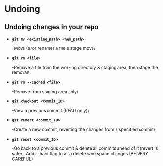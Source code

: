# Undoing

## Undoing changes in your repo

*   **`git mv <existing_path> <new_path>`**

    \-Move (&/or rename) a file & stage move\

*   **`git rm <file>`**

    \-Remove a file from the working directory & staging area, then stage the removal\

*   &#x20;**`git rm --cached <file>`**

    \-Remove from staging area only\

*   **`git checkout <commit_ID>`**

    \-View a previous commit (READ only)\

*   **`git revert <commit_ID>`**

    \-Create a new commit, reverting the changes from a specified commit\

*   **`git reset <commit_ID>`**

    \-Go back to a previous commit & delete all commits ahead of it (revert is safer). Add --hard flag to also delete workspace changes (BE VERY CAREFUL)









